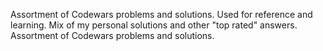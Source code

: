 Assortment of Codewars problems and solutions.  Used for reference and learning.
Mix of my personal solutions and other "top rated" answers.
Assortment of Codewars problems and solutions.